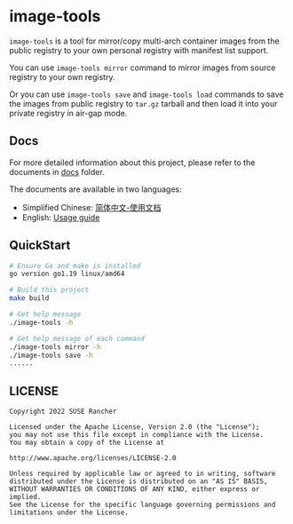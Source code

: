 # image-tools

`image-tools` is a tool for mirror/copy multi-arch container images from the public registry to your own personal registry with manifest list support.

You can use `image-tools mirror` command to mirror images from source registry to your own registry.

Or you can use `image-tools save` and `image-tools load` commands to save the images from public registry to `tar.gz` tarball and then load it into your private registry in air-gap mode.

## Docs

For more detailed information about this project, please refer to the documents in [docs](docs/) folder.

The documents are available in two languages:

- Simplified Chinese: [简体中文-使用文档](./docs/zh_CN/README.md)
- English: [Usage guide](./docs/en/README.md)

## QuickStart

```sh
# Ensure Go and make is installed
go version go1.19 linux/amd64

# Build this project
make build

# Get help message
./image-tools -h

# Get help message of each command
./image-tools mirror -h
./image-tools save -h
......
```

## LICENSE

    Copyright 2022 SUSE Rancher

    Licensed under the Apache License, Version 2.0 (the "License");
    you may not use this file except in compliance with the License.
    You may obtain a copy of the License at

    http://www.apache.org/licenses/LICENSE-2.0

    Unless required by applicable law or agreed to in writing, software
    distributed under the License is distributed on an "AS IS" BASIS,
    WITHOUT WARRANTIES OR CONDITIONS OF ANY KIND, either express or implied.
    See the License for the specific language governing permissions and
    limitations under the License.
